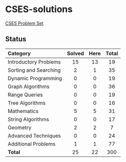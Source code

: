 # CSES-solutions
[CSES Problem Set](https://cses.fi/problemset/list/)


## Status

| Category | Solved | Here | Total |
|:----|:---:|:---:|:---:|
| Introductory Problems |  15 |  13 |  19 |
| Sorting and Searching |   2 |   1 |  35 |
| Dynamic Programming   |   0 |   0 |  19 |
| Graph Algorithms      |   0 |   0 |  36 |
| Range Queries         |   0 |   0 |  19 |
| Tree Algorithms       |   0 |   0 |  16 |
| Mathematics           |   5 |   5 |  31 |
| String Algorithms     |   0 |   0 |  17 |
| Geometry              |   2 |   2 |   7 |
| Advanced Techniques   |   0 |   0 |  24 |
| Additional Problems   |   1 |   1 |  77 |
| **Total**             |  25 |  22 | 300 |
